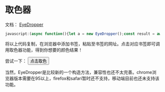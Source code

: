 # 取色器

文档： [EyeDropper](https://developer.mozilla.org/zh-CN/docs/Web/API/EyeDropper)
```js
javascript:(async function(){let a = new EyeDropper();const result = await a.open();alert('取色结果:' + result.sRGBHex)})();
```

将以上代码复制，在浏览器中添加书签，粘贴至书签的网址。点击对应书签即可调用取色器功能，得到你想要的颜色结果！

尝试一下：
<button onclick="(async function(){let a = new EyeDropper();const result = await a.open();alert('取色结果: ' + result.sRGBHex)})();">点击取色</button>


当然，EyeDropper是比较新的一个构造方法，兼容性也还不太完善。chrome浏览器版本需要在95以上，firefox和safari暂时还不支持，移动端目前也还未支持该功能。